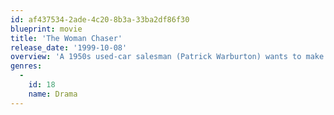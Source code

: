 ```yaml
---
id: af437534-2ade-4c20-8b3a-33ba2df86f30
blueprint: movie
title: 'The Woman Chaser'
release_date: '1999-10-08'
overview: 'A 1950s used-car salesman (Patrick Warburton) wants to make a low-budget film about a trucker who accidentally runs down a child.'
genres:
  -
    id: 18
    name: Drama
---
```


